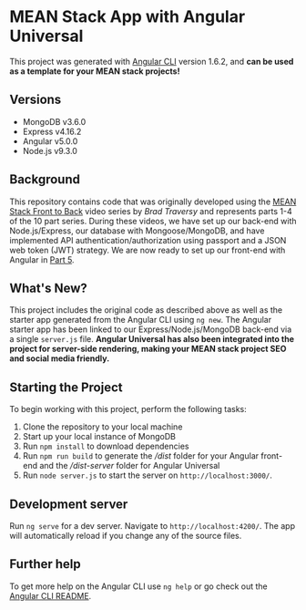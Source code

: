 # MEAN Stack App with Angular Universal
This project was generated with [Angular CLI](https://github.com/angular/angular-cli) version 1.6.2, and **can be used as a template for your MEAN stack projects!**

## Versions
* MongoDB v3.6.0
* Express v4.16.2
* Angular v5.0.0
* Node.js v9.3.0

## Background
This repository contains code that was originally developed using the [MEAN Stack Front to Back](https://www.youtube.com/watch?v=uONz0lEWft0&list=PLillGF-RfqbZMNtaOXJQiDebNXjVapWPZ) video series by *Brad Traversy* and represents parts 1-4 of the 10 part series.  During these videos, we have set up our back-end with Node.js/Express, our database with Mongoose/MongoDB, and have implemented API authentication/authorization using passport and a JSON web token (JWT) strategy.  We are now ready to set up our front-end with Angular in [Part 5](https://www.youtube.com/watch?v=zrViDpWiNVE&t=5s).

## What's New?
This project includes the original code as described above as well as the starter app generated from the Angular CLI using `ng new`.  The Angular starter app has been linked to our Express/Node.js/MongoDB back-end via a single `server.js` file.  **Angular Universal has also been integrated into the project for server-side rendering, making your MEAN stack project SEO and social media friendly.**

## Starting the Project
To begin working with this project, perform the following tasks:

1. Clone the repository to your local machine
2. Start up your local instance of MongoDB
3. Run `npm install` to download dependencies
4. Run `npm run build` to generate the */dist* folder for your Angular front-end and the */dist-server* folder for Angular Universal
5. Run `node server.js` to start the server on `http://localhost:3000/`.

## Development server
Run `ng serve` for a dev server. Navigate to `http://localhost:4200/`. The app will automatically reload if you change any of the source files.

## Further help
To get more help on the Angular CLI use `ng help` or go check out the [Angular CLI README](https://github.com/angular/angular-cli/blob/master/README.md).
